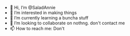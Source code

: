 - 👋 Hi, I’m @SaladAnnie
- 👀 I’m interested in making things
- 🌱 I’m currently learning a buncha stuff
- 💞️ I’m looking to collaborate on nothng. don't contact me
- 📫 How to reach me: Don't

<!---
SaladAnnie/SaladAnnie is a ✨ special ✨ repository because its `README.md` (this file) appears on your GitHub profile.
You can click the Preview link to take a look at your changes.
--->
